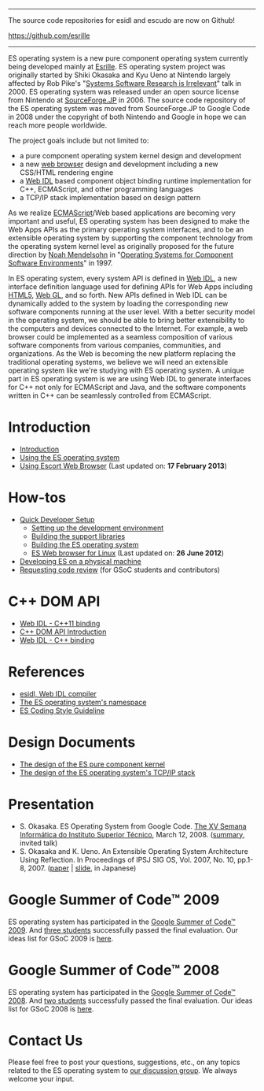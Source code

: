 
---

The source code repositories for esidl and escudo are now on Github!

https://github.com/esrille

---


ES operating system is a new pure component operating system currently being developed mainly at [Esrille](http://www.esrille.com/). ES operating system project was originally started by Shiki Okasaka and Kyu Ueno at Nintendo largely affected by Rob Pike's "[Systems Software Research is Irrelevant](http://herpolhode.com/rob/utah2000.pdf)" talk in 2000. ES operating system was released under an open source license from Nintendo at [SourceForge.JP](http://nes.sourceforge.jp/) in 2006. The source code repository of the ES operating system was moved from SourceForge.JP to Google Code in 2008 under the copyright of both Nintendo and Google in hope we can reach more people worldwide.

The project goals include but not limited to:
  * a pure component operating system kernel design and development
  * a new [web browser](BuildingWebBrowser.md) design and development including a new CSS/HTML rendering engine
  * a [Web IDL](http://dev.w3.org/2006/webapi/WebIDL/) based component object binding runtime implementation for C++, ECMAScript, and other programming languages
  * a TCP/IP stack implementation based on design pattern

As we realize [ECMAScript](http://www.ecma-international.org/publications/standards/Ecma-262.htm)/Web based applications are becoming very important and useful, ES operating system has been designed to make the Web Apps APIs as the primary operating system interfaces, and to be an extensible operating system by supporting the component technology from the operating system kernel level as originally proposed for the future direction by [Noah Mendelsohn](http://www.arcanedomain.com/) in "[Operating Systems for Component Software Environments](http://www.arcanedomain.com/publications/HOTOS%20Final%20Version.pdf)" in 1997.

In ES operating system, every system API is defined in [Web IDL](http://dev.w3.org/2006/webapi/WebIDL/), a new interface definition language used for defining APIs for Web Apps including [HTML5](http://www.whatwg.org/specs/web-apps/current-work/multipage/), [Web GL](https://cvs.khronos.org/svn/repos/registry/trunk/public/webgl/doc/spec/WebGL-spec.html), and so forth. New APIs defined in Web IDL can be dynamically added to the system by loading the corresponding new software components running at the user level. With a better security model in the operating system, we should be able to bring better extensibility to the computers and devices connected to the Internet. For example, a web browser could be implemented as a seamless composition of various software components from various companies, communities, and organizations. As the Web is becoming the new platform replacing the traditional operating systems, we believe we will need an extensible operating system like we're studying with ES operating system. A unique part in ES operating system is we are using Web IDL to generate interfaces for C++ not only for ECMAScript and Java, and the software components written in C++ can be seamlessly controlled from ECMAScript.

# Introduction #
  * [Introduction](XV_Semana_Informatica.md)
  * [Using the ES operating system](UsingES.md)
  * [Using Escort Web Browser](UsingEscort.md)  (Last updated on: **17 February 2013**)

# How-tos #
  * [Quick Developer Setup](QuickSetup.md)
    * [Setting up the development environment](DeveloperSetup.md)
    * [Building the support libraries](BuildingSupportLibraries.md)
    * [Building the ES operating system](BuildingES.md)
    * [ES Web browser for Linux](BuildingWebBrowser.md) (Last updated on: **26 June 2012**)
  * [Developing ES on a physical machine](PCHowto.md)
  * [Requesting code review](CodeReview.md) (for GSoC students and contributors)

# C++ DOM API #
  * [Web IDL - C++11 binding](Cplusplus0xBinding.md)
  * [C++ DOM API Introduction](CplusplusDOM.md)
  * [Web IDL - C++ binding](CplusplusBinding.md)

# References #
  * [esidl, Web IDL compiler](http://code.google.com/p/es-operating-system/wiki/esidl)
  * [The ES operating system's namespace](http://code.google.com/p/es-operating-system/wiki/Namespace)
  * [ES Coding Style Guideline](http://code.google.com/p/es-operating-system/wiki/Style)

# Design Documents #
  * [The design of the ES pure component kernel](http://code.google.com/p/es-operating-system/wiki/Kernel)
  * [The design of the ES operating system's TCP/IP stack](http://code.google.com/p/es-operating-system/wiki/Conduit)

# Presentation #
  * S. Okasaka. ES Operating System from Google Code. [The XV Semana Informática do Instituto Superior Técnico](http://xv.sinfo.ist.utl.pt/en/), March 12, 2008. ([summary](http://code.google.com/p/es-operating-system/wiki/XV_Semana_Informatica), invited talk)
  * S. Okasaka and K. Ueno. An Extensible Operating System Architecture Using Reflection. In Proceedings of IPSJ SIG OS, Vol. 2007, No. 10, pp.1-8, 2007. ([paper](http://nes.sourceforge.jp/doc/os-104-1.pdf) | [slide](http://nes.sourceforge.jp/doc/os-104-1-vsd.pdf), in Japanese)

# Google Summer of Code™ 2009 #
ES operating system has participated in the [Google Summer of Code™ 2009](http://socghop.appspot.com/org/show/google/gsoc2009/esos).
And [three students](http://socghop.appspot.com/org/home/google/gsoc2009/esos) successfully passed the final evaluation.
Our ideas list for GSoC 2009 is [here](http://code.google.com/p/es-operating-system/wiki/GSoC2009).

# Google Summer of Code™ 2008 #
ES operating system has participated in the [Google Summer of Code™ 2008](http://code.google.com/soc/2008/).
And [two students](http://code.google.com/soc/2008/esos/about.html) successfully passed the final evaluation.
Our ideas list for GSoC 2008 is [here](http://code.google.com/p/es-operating-system/wiki/GSoC2008).

# Contact Us #
Please feel free to post your questions, suggestions, etc., on any topics related to the ES operating system to [our discussion group](http://groups.google.com/group/es-operating-system). We always welcome your input.
